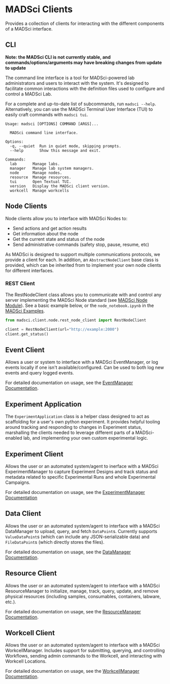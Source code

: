 # MADSci Clients

Provides a collection of clients for interacting with the different components of a MADSci interface.

## CLI

**Note: the MADSci CLI is not currently stable, and commands/options/arguments may have breaking changes from update to update**

The command line interface is a tool for MADSci-powered lab administrators and users to interact with the system. It's designed to facilitate common interactions with the definition files used to configure and control a MADSci Lab.

For a complete and up-to-date list of subcommands, run `madsci --help`. Alternatively, you can use the MADSci Terminal User Interface (TUI) to easily craft commands with `madsci tui`.

```
Usage: madsci [OPTIONS] COMMAND [ARGS]...

  MADSci command line interface.

Options:
  -q, --quiet  Run in quiet mode, skipping prompts.
  --help       Show this message and exit.

Commands:
  lab       Manage labs.
  manager   Manage lab system managers.
  node      Manage nodes.
  resource  Manage resources.
  tui       Open Textual TUI.
  version   Display the MADSci client version.
  workcell  Manage workcells
```

## Node Clients

Node clients allow you to interface with MADSci Nodes to:

- Send actions and get action results
- Get information about the node
- Get the current state and status of the node
- Send administrative commands (safety stop, pause, resume, etc)

As MADSci is designed to support multiple communications protocols, we provide a client for each. In addition, an `AbstractNodeClient` base class is provided, which can be inherited from to implement your own node clients for different interfaces.

### REST Client

The RestNodeClient class allows you to communicate with and control any server implementing the MADSci Node standard (see [MADSci Node Module](../madsci_node_module/README.md)). See a basic example below, or the `node_notebook.ipynb` in the [MADSci Examples](https://github.com/ad-sdl/MADSci_Examples).

```python
from madsci.client.node.rest_node_client import RestNodeClient

client = RestNodeClient(url="http://example:2000")
client.get_status()
```

## Event Client

Allows a user or system to interface with a MADSci EventManager, or log events locally if one isn't available/configured. Can be used to both log new events and query logged events.

For detailed documentation on usage, see the [EventManager Documentation](../madsci_event_manager/README.md).

## Experiment Application

The `ExperimentApplication` class is a helper class designed to act as scaffolding for a user's own python experiment. It provides helpful tooling around tracking and responding to changes in Experiment status, marshalling the clients needed to leverage different parts of a MADSci-enabled lab, and implementing your own custom experimental logic.

## Experiment Client

Allows the user or an automated system/agent to inerface with a MADSci ExperimentManager to capture Experiment Designs and track status and metadata related to specific Experimental Runs and whole Experimental Campaigns.

For detailed documentation on usage, see the [ExperimentManager Documentation](../madsci_experiment_manager/README.md)

## Data Client

Allows the user or an automated system/agent to interface with a MADSci DataManager to upload, query, and fetch `DataPoint`s. Currently supports `ValueDataPoint`s (which can include any JSON-serializable data) and `FileDataPoint`s (which directly stores the files).

For detailed documentation on usage, see the [DataManager Documentation](../madsci_data_manager/README.md).

## Resource Client

Allows the user or an automated system/agent to interface with a MADSci ResourceManager to initialize, manage, track, query, update, and remove physical resources (including samples, consumables, containers, labware, etc.).

For detailed documentation on usage, see the [ResourceManager Documentation](../madsci_resource_manager/README.md).

## Workcell Client

Allows the user or an automated system/agent to interface with a MADSci WorkcellManager. Includes support for submitting, querying, and controlling Workflows, sending admin commands to the Workcell, and interacting with Workcell Locations.

For detailed documentation on usage, see the [WorkcellManager Documentation](../madsci_workcell_manager/README.md).
